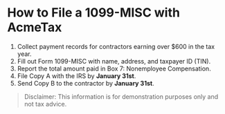 # How to File a 1099-MISC with AcmeTax

1. Collect payment records for contractors earning over $600 in the tax year.
2. Fill out Form 1099-MISC with name, address, and taxpayer ID (TIN).
3. Report the total amount paid in Box 7: Nonemployee Compensation.
4. File Copy A with the IRS by **January 31st**.
5. Send Copy B to the contractor by **January 31st**.

> Disclaimer: This information is for demonstration purposes only and not tax advice.
